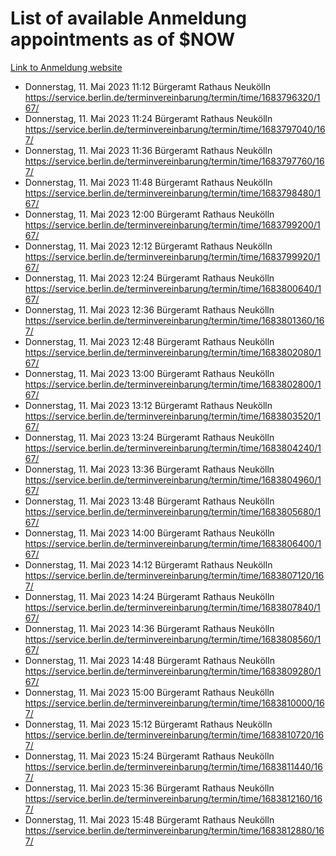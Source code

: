 # List of available Anmeldung appointments as of $NOW
[Link to Anmeldung website](https://service.berlin.de/terminvereinbarung/termin/tag.php?termin=1&anliegen[]=120686&dienstleisterlist=122210,122217,327316,122219,327312,122227,327314,122231,327346,122243,327348,122254,122252,329742,122260,329745,122262,329748,122271,327278,122273,327274,122277,327276,330436,122280,327294,122282,327290,122284,327292,122291,327270,122285,327266,122286,327264,122296,327268,150230,329760,122297,327286,122294,327284,122312,329763,122314,329775,122304,327330,122311,327334,122309,327332,317869,122281,327352,122279,329772,122283,122276,327324,122274,327326,122267,329766,122246,327318,122251,327320,122257,327322,122208,327298,122226,327300&herkunft=http%3A%2F%2Fservice.berlin.de%2Fdienstleistung%2F120686%2F)
- Donnerstag, 11. Mai 2023 11:12 Bürgeramt Rathaus Neukölln https://service.berlin.de/terminvereinbarung/termin/time/1683796320/167/
- Donnerstag, 11. Mai 2023 11:24 Bürgeramt Rathaus Neukölln https://service.berlin.de/terminvereinbarung/termin/time/1683797040/167/
- Donnerstag, 11. Mai 2023 11:36 Bürgeramt Rathaus Neukölln https://service.berlin.de/terminvereinbarung/termin/time/1683797760/167/
- Donnerstag, 11. Mai 2023 11:48 Bürgeramt Rathaus Neukölln https://service.berlin.de/terminvereinbarung/termin/time/1683798480/167/
- Donnerstag, 11. Mai 2023 12:00 Bürgeramt Rathaus Neukölln https://service.berlin.de/terminvereinbarung/termin/time/1683799200/167/
- Donnerstag, 11. Mai 2023 12:12 Bürgeramt Rathaus Neukölln https://service.berlin.de/terminvereinbarung/termin/time/1683799920/167/
- Donnerstag, 11. Mai 2023 12:24 Bürgeramt Rathaus Neukölln https://service.berlin.de/terminvereinbarung/termin/time/1683800640/167/
- Donnerstag, 11. Mai 2023 12:36 Bürgeramt Rathaus Neukölln https://service.berlin.de/terminvereinbarung/termin/time/1683801360/167/
- Donnerstag, 11. Mai 2023 12:48 Bürgeramt Rathaus Neukölln https://service.berlin.de/terminvereinbarung/termin/time/1683802080/167/
- Donnerstag, 11. Mai 2023 13:00 Bürgeramt Rathaus Neukölln https://service.berlin.de/terminvereinbarung/termin/time/1683802800/167/
- Donnerstag, 11. Mai 2023 13:12 Bürgeramt Rathaus Neukölln https://service.berlin.de/terminvereinbarung/termin/time/1683803520/167/
- Donnerstag, 11. Mai 2023 13:24 Bürgeramt Rathaus Neukölln https://service.berlin.de/terminvereinbarung/termin/time/1683804240/167/
- Donnerstag, 11. Mai 2023 13:36 Bürgeramt Rathaus Neukölln https://service.berlin.de/terminvereinbarung/termin/time/1683804960/167/
- Donnerstag, 11. Mai 2023 13:48 Bürgeramt Rathaus Neukölln https://service.berlin.de/terminvereinbarung/termin/time/1683805680/167/
- Donnerstag, 11. Mai 2023 14:00 Bürgeramt Rathaus Neukölln https://service.berlin.de/terminvereinbarung/termin/time/1683806400/167/
- Donnerstag, 11. Mai 2023 14:12 Bürgeramt Rathaus Neukölln https://service.berlin.de/terminvereinbarung/termin/time/1683807120/167/
- Donnerstag, 11. Mai 2023 14:24 Bürgeramt Rathaus Neukölln https://service.berlin.de/terminvereinbarung/termin/time/1683807840/167/
- Donnerstag, 11. Mai 2023 14:36 Bürgeramt Rathaus Neukölln https://service.berlin.de/terminvereinbarung/termin/time/1683808560/167/
- Donnerstag, 11. Mai 2023 14:48 Bürgeramt Rathaus Neukölln https://service.berlin.de/terminvereinbarung/termin/time/1683809280/167/
- Donnerstag, 11. Mai 2023 15:00 Bürgeramt Rathaus Neukölln https://service.berlin.de/terminvereinbarung/termin/time/1683810000/167/
- Donnerstag, 11. Mai 2023 15:12 Bürgeramt Rathaus Neukölln https://service.berlin.de/terminvereinbarung/termin/time/1683810720/167/
- Donnerstag, 11. Mai 2023 15:24 Bürgeramt Rathaus Neukölln https://service.berlin.de/terminvereinbarung/termin/time/1683811440/167/
- Donnerstag, 11. Mai 2023 15:36 Bürgeramt Rathaus Neukölln https://service.berlin.de/terminvereinbarung/termin/time/1683812160/167/
- Donnerstag, 11. Mai 2023 15:48 Bürgeramt Rathaus Neukölln https://service.berlin.de/terminvereinbarung/termin/time/1683812880/167/
